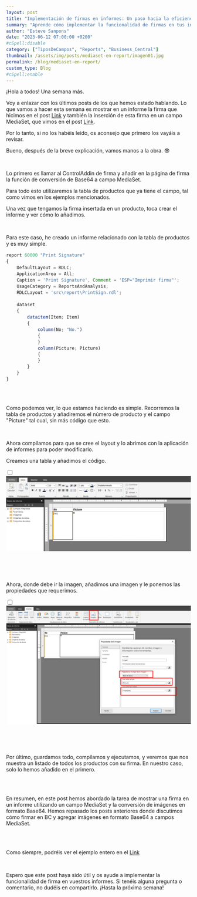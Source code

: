 ```yaml
---
layout: post
title: "Implementación de firmas en informes: Un paso hacia la eficiencia"
summary: "Aprende cómo implementar la funcionalidad de firmas en tus informes para mejorar la eficiencia y seguridad de tus documentos. Descubre los pasos necesarios y las ventajas que esta característica ofrece. No dudes en aprovechar esta herramienta para añadir un toque personalizado y profesional a tus informes."
author: "Esteve Sanpons"
date: "2023-06-12 07:00:00 +0200"
#cSpell:disable
category: ["TiposDeCampos", "Reports", "Business_Central"]
thumbnail: /assets/img/posts/mediaset-en-report/imagen01.jpg
permalink: /blog/mediaset-en-report/
custom_type: Blog
#cSpell:enable
---
```


¡Hola a todos! Una semana más.

Voy a enlazar con los últimos posts de los que hemos estado hablando. Lo que vamos a hacer esta semana es mostrar en un informe la firma que hicimos en el post [Link](/blog/firmar-en-bc/)
y también la inserción de esta firma en un campo MediaSet, que vimos en el post [Link](/blog/agregar-imagen-en-base64-a-campo-mediaset/).

Por lo tanto, si no los habéis leído, os aconsejo que primero los vayáis a revisar.

Bueno, después de la breve explicación, vamos manos a la obra. :sunglasses:

<br>

Lo primero es llamar al ControlAddin de firma y añadir en la página de firma la función de conversión de Base64 a campo MediaSet.

Para todo esto utilizaremos la tabla de productos que ya tiene el campo, tal como vimos en los ejemplos mencionados.

Una vez que tengamos la firma insertada en un producto, toca crear el informe y ver cómo lo añadimos.

<br>

Para este caso, he creado un informe relacionado con la tabla de productos y es muy simple.

```javascript
report 60000 "Print Signature"
{
    DefaultLayout = RDLC;
    ApplicationArea = All;
    Caption = 'Print Signature', Comment = 'ESP="Imprimir firma"';
    UsageCategory = ReportsAndAnalysis;
    RDLCLayout = 'src\report\PrintSign.rdl';

    dataset
    {
        dataitem(Item; Item)
        {
            column(No; "No.")
            {
            }
            column(Picture; Picture)
            {
            }
        }
    }
}

```

<br> <br>

Como podemos ver, lo que estamos haciendo es simple. Recorremos la tabla de productos y añadiremos el número de producto y el campo "Picture" tal cual, sin más código que esto.

<br>

Ahora compilamos para que se cree el layout y lo abrimos con la aplicación de informes para poder modificarlo.

Creamos una tabla y añadimos el código.

<input type="checkbox" id="image-checkbox-02" class="image-checkbox">
<label for="image-checkbox-02"  class="image-label">
    <img class="img-container" src="/assets/img/posts/mediaset-en-report/imagen02.png">
</label>

<br><br><br>

Ahora, donde debe ir la imagen, añadimos una imagen y le ponemos las propiedades que requerimos.

<input type="checkbox" id="image-checkbox-03" class="image-checkbox">
<label for="image-checkbox-03"  class="image-label">
    <img class="img-container" src="/assets/img/posts/mediaset-en-report/imagen03.png">
</label>

<br><br><br>

Por último, guardamos todo, compilamos y ejecutamos, y veremos que nos muestra un listado de todos los productos con su firma. En nuestro caso, solo lo hemos añadido en el primero.

<br><br>

En resumen, en este post hemos abordado la tarea de mostrar una firma en un informe utilizando un campo MediaSet y la conversión de imágenes en formato Base64. Hemos repasado los posts anteriores donde discutimos cómo firmar en BC y agregar imágenes en formato Base64 a campos MediaSet.

<br><br>

Como siempre, podréis ver el ejemplo entero en el [Link](https://github.com/Esanpons/ControlAddIn-Basico-BC/tree/main/src/report)

<br>

Espero que este post haya sido útil y os ayude a implementar la funcionalidad de firma en vuestros informes. Si tenéis alguna pregunta o comentario, no dudéis en compartirlo. ¡Hasta la próxima semana!
